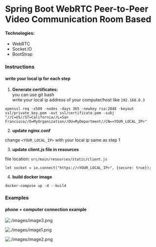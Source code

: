 # Spring Boot WebRTC Peer-to-Peer Video Communication Room Based

#### Technologies:

- WebRTC
- Socket.IO
- BootStrap

### Instructions

#### write your local ip for each step

1) **Generate certificates:** \
   you can use git bash \
   write your local ip address of your computer/host like `192.168.0.3`

`openssl req -x509 -nodes -days 365 -newkey rsa:2048 -keyout ssl/private_key.pem -out ssl/certificate.pem -subj "//C=US//ST=California//L=San Francisco//O=MyOrganization//OU=MyDepartment//CN=<YOUR_LOCAL_IP>"`

2) **update nginx.conf**

change `<YOUR_LOCAL_IP>` with your local ip same as step 1

3) **update client.js file in resources**

file location: `src/main/resources/static/client.js`

```let socket = io.connect("https://<YOUR_LOCAL_IP>", {secure: true});```

4) **build docker image**

`docker-compose up -d --build`

### Examples

#### phone + computer connection example

![./images/image3.png](./images/image3.png)

![./images/image1.png](./images/image1.png)

![./images/image2.png](./images/image2.png)


